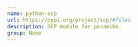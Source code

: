 ```yaml
---
name: python-scp
url: https://pypi.org/project/scp/#files
description: SCP module for paramiko.
group: None
---
```

